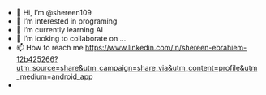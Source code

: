 - 👋 Hi, I’m @shereen109
- 👀 I’m interested in programing
- 🌱 I’m currently learning AI
- 💞️ I’m looking to collaborate on ...
- 📫 How to reach me https://www.linkedin.com/in/shereen-ebrahiem-12b425266?utm_source=share&utm_campaign=share_via&utm_content=profile&utm_medium=android_app
- 

<!---
shereen109/shereen109 is a ✨ special ✨ repository because its `README.md` (this file) appears on your GitHub profile.
You can click the Preview link to take a look at your changes.
--->

